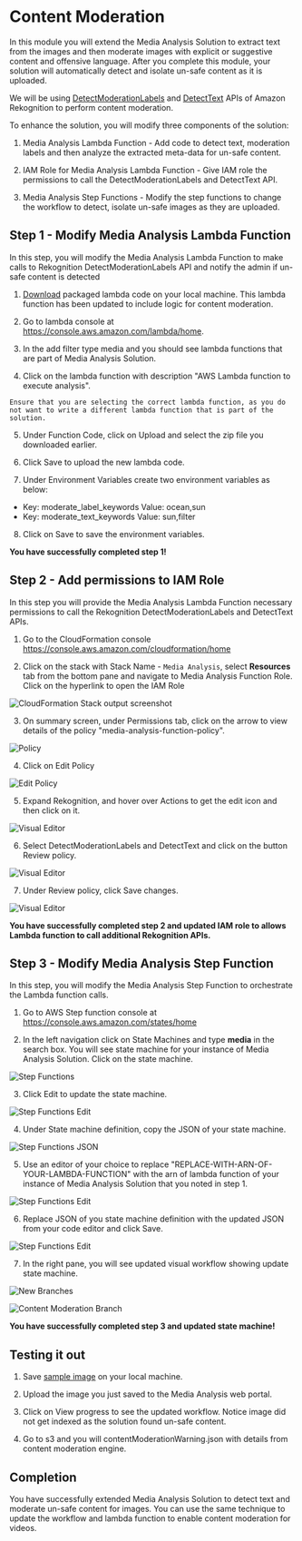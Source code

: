 # Content Moderation

In this module you will extend the Media Analysis Solution to extract text from the images and then moderate images with explicit or suggestive content and offensive language. After you complete this module, your solution will automatically detect and isolate un-safe content as it is uploaded.

We will be using [DetectModerationLabels](https://docs.aws.amazon.com/rekognition/latest/dg/API_DetectModerationLabels.html) and [DetectText](https://docs.aws.amazon.com/rekognition/latest/dg/API_DetectText.html) APIs of Amazon Rekognition to perform content moderation.

To enhance the solution, you will modify three components of the solution:

  1. Media Analysis Lambda Function - Add code to detect text, moderation labels and then analyze the extracted meta-data for un-safe content.

  2. IAM Role for Media Analysis Lambda Function - Give IAM role the permissions to call the DetectModerationLabels and DetectText API.

  3. Media Analysis Step Functions - Modify the step functions to change the workflow to detect, isolate un-safe images as they are uploaded.

## Step 1 - Modify Media Analysis Lambda Function

In this step, you will modify the Media Analysis Lambda Function to make calls to Rekognition DetectModerationLabels API and notify the admin if un-safe content is detected

1. [Download](./code/lambda.zip) packaged lambda code on your local machine. This lambda function has been updated to include logic for content moderation.

2. Go to lambda console at https://console.aws.amazon.com/lambda/home.

3. In the add filter type media and you should see lambda functions that are part of Media Analysis Solution.

4. Click on the lambda function with description "AWS Lambda function to execute analysis".

  ```
  Ensure that you are selecting the correct lambda function, as you do not want to write a different lambda function that is part of the solution.
  ```
5. Under Function Code, click on Upload and select the zip file you downloaded earlier.

6. Click Save to upload the new lambda code.

7. Under Environment Variables create two environment variables as below:
  - Key: moderate_label_keywords    Value: ocean,sun
  - Key: moderate_text_keywords     Value: sun,filter

8. Click on Save to save the environment variables.

  **You have successfully completed step 1!**

## Step 2 - Add permissions to IAM Role

In this step you will provide the Media Analysis Lambda Function necessary permissions to call the Rekognition DetectModerationLabels and DetectText APIs.

1. Go to the CloudFormation console https://console.aws.amazon.com/cloudformation/home

2. Click on the stack with Stack Name - `Media Analysis`, select **Resources** tab from the bottom pane and navigate to Media Analysis Function Role. Click on the hyperlink to open the IAM Role

  ![CloudFormation Stack output screenshot](assets/iam-01.png)

3. On summary screen, under Permissions tab, click on the arrow to view details of the policy "media-analysis-function-policy".

  ![Policy](assets/iam-02.png)

4. Click on Edit Policy

![Edit Policy](assets/iam-03.png)

5. Expand Rekognition, and hover over Actions to get the edit icon and then click on it.

![Visual Editor](assets/iam-04.png)

6. Select DetectModerationLabels and DetectText and click on the button Review policy.

![Visual Editor](assets/iam-05.png)

7. Under Review policy, click Save changes.

![Visual Editor](assets/iam-06.png)

**You have successfully completed step 2 and updated IAM role to allows Lambda function to call additional Rekognition APIs.**

## Step 3 - Modify Media Analysis Step Function

In this step, you will modify the Media Analysis Step Function to orchestrate the Lambda function calls.

1. Go to AWS Step function console at https://console.aws.amazon.com/states/home

2. In the left navigation click on State Machines and type **media** in the search box. You will see state machine for your instance of Media Analysis Solution. Click on the state machine.

![Step Functions](assets/sf-01.png)

3. Click Edit to update the state machine.

![Step Functions Edit](assets/sf-02.png)

4. Under State machine definition, copy the JSON of your state machine.

![Step Functions JSON](assets/sf-03.png)

5. Use an editor of your choice to replace "REPLACE-WITH-ARN-OF-YOUR-LAMBDA-FUNCTION" with the arn of lambda function of your instance of Media Analysis Solution that you noted in step 1.

![Step Functions Edit](assets/sf-04.png)

6. Replace JSON of you state machine definition with the updated JSON from your code editor and click Save.

![Step Functions Edit](assets/sf-05.png)

7. In the right pane, you will see updated visual workflow showing update state machine.

![New Branches](assets/sf-06.png)

![Content Moderation Branch](assets/sf-07.png)

  **You have successfully completed step 3 and updated state machine!**

## Testing it out

1. Save [sample image](sample_images/small_yoga_swimwear.jpg)  on your local machine.

2. Upload the image you just saved to the Media Analysis web portal.

3. Click on View progress to see the updated workflow. Notice image did not get indexed as the solution found un-safe content.

4. Go to s3 and you will contentModerationWarning.json with details from content moderation engine.

## Completion

You have successfully extended Media Analysis Solution to detect text and moderate un-safe content for images. You can use the same technique to update the workflow and lambda function to enable content moderation for videos.
